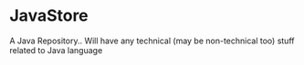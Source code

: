JavaStore
=========

A Java Repository.. Will have any technical (may be non-technical too) stuff related to Java language
